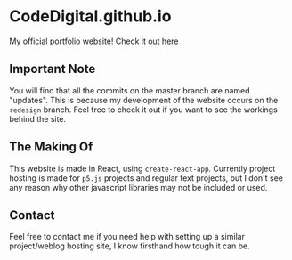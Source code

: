 # CodeDigital.github.io
My official portfolio website!
Check it out [here](https://codedigital.github.io/)

## Important Note
You will find that all the commits on the master branch are named "updates". This is because my development of the website occurs on the `redesign` branch. Feel free to check it out if you want to see the workings behind the site.

## The Making Of
This website is made in React, using `create-react-app`. Currently project hosting is made for `p5.js` projects and regular text projects, but I don't see any reason why other javascript libraries may not be included or used.

## Contact
Feel free to contact me if you need help with setting up a similar project/weblog hosting site, I know firsthand how tough it can be.

